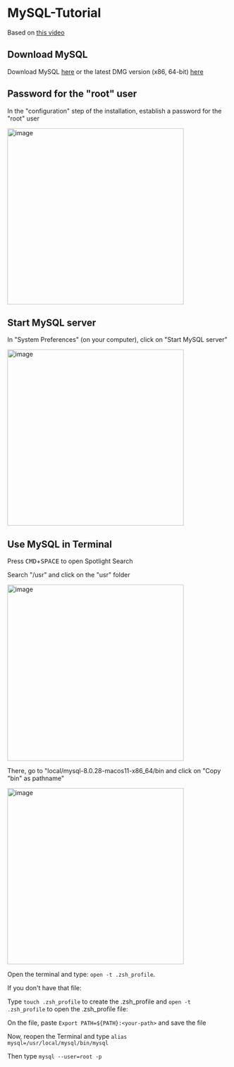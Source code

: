 # MySQL-Tutorial

Based on [this video](https://youtu.be/8UT-oZzDW6c)



## Download MySQL
Download MySQL [here](https://dev.mysql.com/get/Downloads/MySQL-8.0/mysql-8.0.28-macos11-x86_64.dmg) or the latest DMG version (x86, 64-bit) [here](https://dev.mysql.com/downloads/mysql/)



## Password for the "root" user
In the "configuration" step of the installation, establish a password for the "root" user

<img width="400" alt="image" src="https://user-images.githubusercontent.com/65092569/163596060-55629278-cabc-4d71-a999-20f0061af1da.png">



## Start MySQL server
In "System Preferences" (on your computer), click on "Start MySQL server"

<img width="400" alt="image" src="https://user-images.githubusercontent.com/65092569/163597431-172041da-2889-493e-950a-51c25d0ceeaa.png">



## Use MySQL in Terminal

Press <kbd>CMD</kbd>+<kbd>SPACE</kbd> to open Spotlight Search

Search "/usr" and click on the "usr" folder

<img width="400" alt="image" src="https://user-images.githubusercontent.com/65092569/163598794-d1b8b45a-9afa-44d6-af5d-85047ed0714c.png">

There, go to "local/mysql-8.0.28-macos11-x86_64/bin and click on "Copy "bin" as pathname"

<img width="400" alt="image" src="https://user-images.githubusercontent.com/65092569/163598728-cbe310e9-bbd3-48de-9e74-2d59e6ac1b46.png">


Open the terminal and type: `open -t .zsh_profile`.

If you don't have that file:

Type `touch .zsh_profile` to create the .zsh_profile and `open -t .zsh_profile` to open the .zsh_profile file:

On the file, paste `Export PATH=${PATH}:<your-path>` and save the file

Now, reopen the Terminal and type `alias mysql=/usr/local/mysql/bin/mysql`

Then type `mysql --user=root -p`
